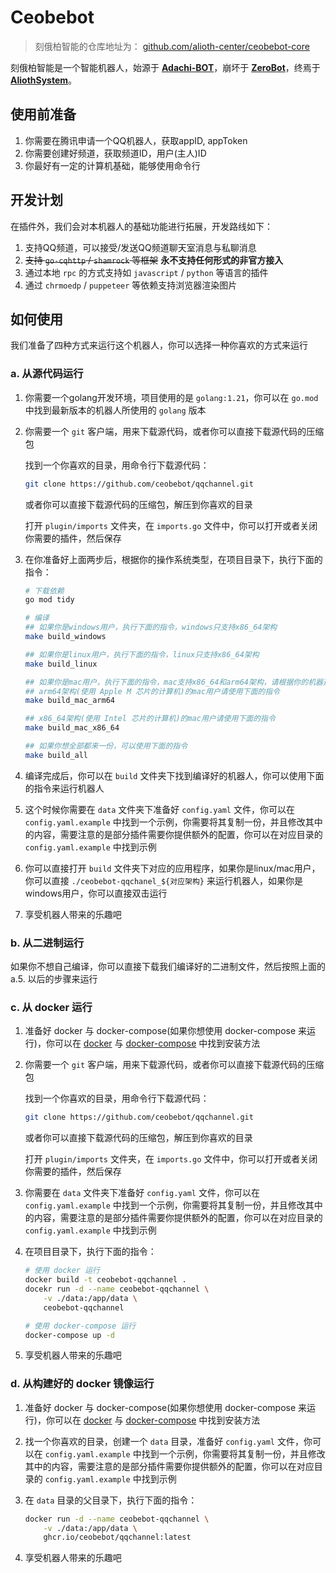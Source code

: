 # Ceobebot

> 刻俄柏智能的仓库地址为： [github.com/alioth-center/ceobebot-core](https://github.com/alioth-center/ceobebot-core)

刻俄柏智能是一个智能机器人，始源于 **[Adachi-BOT](https://github.com/Arondight/Adachi-BOT)**，崩坏于 **[ZeroBot](https://github.com/FloatTech/ZeroBot-Plugin)**，终焉于 **[AliothSystem](https://github.com/alioth-center/alioth-core)**。

## 使用前准备

1. 你需要在腾讯申请一个QQ机器人，获取appID, appToken
2. 你需要创建好频道，获取频道ID，用户(主人)ID
3. 你最好有一定的计算机基础，能够使用命令行

## 开发计划

在插件外，我们会对本机器人的基础功能进行拓展，开发路线如下：

1. 支持QQ频道，可以接受/发送QQ频道聊天室消息与私聊消息
2. ~~支持 `go-cqhttp` / `shamrock` 等框架~~ **永不支持任何形式的非官方接入**
3. 通过本地 `rpc` 的方式支持如 `javascript` / `python` 等语言的插件
4. 通过 `chrmoedp` / `puppeteer` 等依赖支持浏览器渲染图片

## 如何使用

我们准备了四种方式来运行这个机器人，你可以选择一种你喜欢的方式来运行

### a. 从源代码运行

1. 你需要一个golang开发环境，项目使用的是 `golang:1.21`，你可以在 `go.mod` 中找到最新版本的机器人所使用的 `golang` 版本
2. 你需要一个 `git` 客户端，用来下载源代码，或者你可以直接下载源代码的压缩包

   找到一个你喜欢的目录，用命令行下载源代码：

    ```bash
    git clone https://github.com/ceobebot/qqchannel.git
    ```

   或者你可以直接下载源代码的压缩包，解压到你喜欢的目录

   打开 `plugin/imports` 文件夹，在 `imports.go` 文件中，你可以打开或者关闭你需要的插件，然后保存

3. 在你准备好上面两步后，根据你的操作系统类型，在项目目录下，执行下面的指令：

    ```bash
    # 下载依赖
    go mod tidy
    
    # 编译
    ## 如果你是windows用户，执行下面的指令，windows只支持x86_64架构
    make build_windows
    
    ## 如果你是linux用户，执行下面的指令，linux只支持x86_64架构
    make build_linux
    
    ## 如果你是mac用户，执行下面的指令，mac支持x86_64和arm64架构，请根据你的机器选择
    ## arm64架构(使用 Apple M 芯片的计算机)的mac用户请使用下面的指令
    make build_mac_arm64
    
    ## x86_64架构(使用 Intel 芯片的计算机)的mac用户请使用下面的指令
    make build_mac_x86_64
    
    ## 如果你想全部都来一份，可以使用下面的指令
    make build_all
    ```

4. 编译完成后，你可以在 `build` 文件夹下找到编译好的机器人，你可以使用下面的指令来运行机器人
5. 这个时候你需要在 `data` 文件夹下准备好 `config.yaml` 文件，你可以在 `config.yaml.example` 中找到一个示例，你需要将其复制一份，并且修改其中的内容，需要注意的是部分插件需要你提供额外的配置，你可以在对应目录的 `config.yaml.example` 中找到示例
6. 你可以直接打开 `build` 文件夹下对应的应用程序，如果你是linux/mac用户，你可以直接 `./ceobebot-qqchanel_${对应架构}` 来运行机器人，如果你是windows用户，你可以直接双击运行
7. 享受机器人带来的乐趣吧

### b. 从二进制运行

如果你不想自己编译，你可以直接下载我们编译好的二进制文件，然后按照上面的 a.5. 以后的步骤来运行

### c. 从 docker 运行

1. 准备好 docker 与 docker-compose(如果你想使用 docker-compose 来运行)，你可以在 [docker](https://docs.docker.com/get-docker/) 与 [docker-compose](https://docs.docker.com/compose/install/) 中找到安装方法
2. 你需要一个 `git` 客户端，用来下载源代码，或者你可以直接下载源代码的压缩包

   找到一个你喜欢的目录，用命令行下载源代码：

    ```bash
    git clone https://github.com/ceobebot/qqchannel.git
    ```

   或者你可以直接下载源代码的压缩包，解压到你喜欢的目录

   打开 `plugin/imports` 文件夹，在 `imports.go` 文件中，你可以打开或者关闭你需要的插件，然后保存

3. 你需要在 `data` 文件夹下准备好 `config.yaml` 文件，你可以在 `config.yaml.example` 中找到一个示例，你需要将其复制一份，并且修改其中的内容，需要注意的是部分插件需要你提供额外的配置，你可以在对应目录的 `config.yaml.example` 中找到示例
4. 在项目目录下，执行下面的指令：

    ```bash
    # 使用 docker 运行
    docker build -t ceobebot-qqchannel .
    docekr run -d --name ceobebot-qqchannel \
        -v ./data:/app/data \
        ceobebot-qqchannel
    
    # 使用 docker-compose 运行
    docker-compose up -d
    ```

5. 享受机器人带来的乐趣吧

### d. 从构建好的 docker 镜像运行

1. 准备好 docker 与 docker-compose(如果你想使用 docker-compose 来运行)，你可以在 [docker](https://docs.docker.com/get-docker/) 与 [docker-compose](https://docs.docker.com/compose/install/) 中找到安装方法
2. 找一个你喜欢的目录，创建一个 `data` 目录，准备好 `config.yaml` 文件，你可以在 `config.yaml.example` 中找到一个示例，你需要将其复制一份，并且修改其中的内容，需要注意的是部分插件需要你提供额外的配置，你可以在对应目录的 `config.yaml.example` 中找到示例
3. 在 `data` 目录的父目录下，执行下面的指令：

    ```bash
    docker run -d --name ceobebot-qqchannel \
        -v ./data:/app/data \
        ghcr.io/ceobebot/qqchannel:latest
    ```

4. 享受机器人带来的乐趣吧